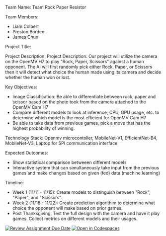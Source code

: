 
Team Name: 
Team Rock Paper Resistor

Team Members:
- Liam Colbert
- Preston Borden
- James Chun

Project Title:

Project Description:
Project Description: Our project will utilize the camera on the OpenMV H7 to play "Rock, Paper, Scissors" against a human opponent. The AI will first randomly pick either Rock, Paper, or Scissors then it will detect what choice the human made using its camera and decide whether the human won or lost.

Key Objectives:
- Image Classification: Be able to differentiate between rock, paper and scissor based on the photo took from the camera attached to the OpenMV Cam H7
- Compare different models to look at inference, CPU, GPU usage, etc. to determine which model is the most efficient for OpenMV Cam H7
- Be able to take data from previous games, pick a move that has the highest probability of winning.

Technology Stack:
Openmv microcontoller, MobileNet-V1, EfficientNet-B4, MobileNet-V3, Laptop for SPI communication interface

Expected Outcomes:
- Show statistical comparison betweeen different models 
- Interactive system that can simultaneously take input from the previous games and make changes based on given (fed) data (machine learning)


Timeline:
- Week 1 (11/11 - 11/15): Create models to distinguish between "Rock", "Paper", and "Scissors".
- Week 2 (11/18 - 11/22): Create prediction algorithim to determine what choice the opponent will make based on prior games.
- Post Thanksgiving: Test the full design with the camera and have it play games. Collect metrics on different models and their usages. 

[![Review Assignment Due Date](https://classroom.github.com/assets/deadline-readme-button-22041afd0340ce965d47ae6ef1cefeee28c7c493a6346c4f15d667ab976d596c.svg)](https://classroom.github.com/a/Buol6fpg)
[![Open in Codespaces](https://classroom.github.com/assets/launch-codespace-2972f46106e565e64193e422d61a12cf1da4916b45550586e14ef0a7c637dd04.svg)](https://classroom.github.com/open-in-codespaces?assignment_repo_id=16852376)
